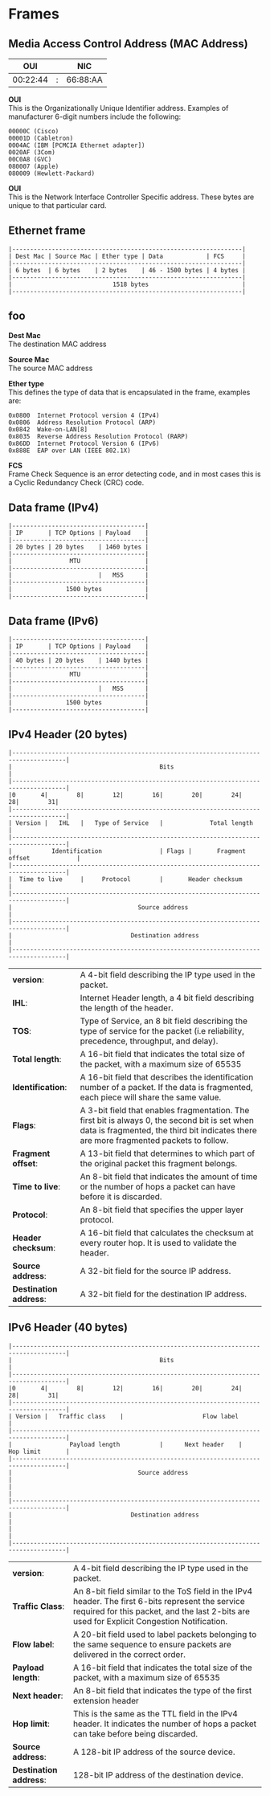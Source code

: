 # Frames

## Media Access Control Address (MAC Address)

|OUI     || NIC    |
|---     | --- | ---    |
|00:22:44|:    |66:88:AA|

**OUI**   
This is the Organizationally Unique Identifier address. Examples of manufacturer 6-digit numbers include the following:   
   
    00000C (Cisco)   
    00001D (Cabletron)   
    0004AC (IBM [PCMCIA Ethernet adapter])   
    0020AF (3Com)   
    00C0A8 (GVC)   
    080007 (Apple)   
    080009 (Hewlett-Packard)   

**OUI**   
This is the Network Interface Controller Specific address. These bytes are unique to that particular card.


## Ethernet frame

```
|----------------------------------------------------------------|
| Dest Mac | Source Mac | Ether type | Data            | FCS     |
|----------------------------------------------------------------|
| 6 bytes  | 6 bytes    | 2 bytes    | 46 - 1500 bytes | 4 bytes |
|----------------------------------------------------------------|
|                            1518 bytes                          |
|----------------------------------------------------------------|
```

## foo

**Dest Mac**   
The destination MAC address   

**Source Mac**  
The source MAC address   

**Ether type**   
This defines the type of data that is encapsulated in the frame, examples are:   

    0x0800 	Internet Protocol version 4 (IPv4)
    0x0806 	Address Resolution Protocol (ARP)
    0x0842 	Wake-on-LAN[8]
    0x8035 	Reverse Address Resolution Protocol (RARP)
    0x86DD 	Internet Protocol Version 6 (IPv6) 
    0x888E 	EAP over LAN (IEEE 802.1X)

**FCS**   
Frame Check Sequence is an error detecting code, and in most cases this is a Cyclic Redundancy Check (CRC) code.



## Data frame (IPv4)
```
|-------------------------------------|
| IP       | TCP Options | Payload    |
|-------------------------------------|
| 20 bytes | 20 bytes    | 1460 bytes |
|-------------------------------------|
|                MTU                  |
|-------------------------------------|
|                        |   MSS      |
|-------------------------------------|
|               1500 bytes            |
|-------------------------------------|
```

## Data frame (IPv6)
```
|-------------------------------------|
| IP       | TCP Options | Payload    |
|-------------------------------------|
| 40 bytes | 20 bytes    | 1440 bytes |
|-------------------------------------|
|                MTU                  |
|-------------------------------------|
|                        |   MSS      |
|-------------------------------------|
|               1500 bytes            |
|-------------------------------------|
```


## IPv4 Header (20 bytes)
```
|-------------------------------------------------------------------------------------|
|                                         Bits                                        |
|-------------------------------------------------------------------------------------|
|0       4|        8|        12|        16|        20|        24|        28|        31|
|-------------------------------------------------------------------------------------|
| Version |   IHL   |   Type of Service   |             Total length                  |
|-------------------------------------------------------------------------------------|
|           Identification                | Flags |       Fragment offset             |
|-------------------------------------------------------------------------------------|
|  Time to live     |     Protocol        |       Header checksum                     |
|-------------------------------------------------------------------------------------|
|                                   Source address                                    |
|-------------------------------------------------------------------------------------|
|                                 Destination address                                 |
|-------------------------------------------------------------------------------------|
```

|            |          |
|------------|----------|
|**version**:| A 4-bit field describing the IP type used in the packet.| 
|**IHL**:| Internet Header length, a 4 bit field describing the length of the header. |
|**TOS**:| Type of Service, an 8 bit field  describing the type of service for the packet (i.e reliability, precedence, throughput, and delay).|
|**Total length**:| A 16-bit field that indicates the total size of the packet, with a maximum size of 65535 |
|**Identification**:| A 16-bit field that describes the identification number of a packet. If the data is fragmented, each piece will share the same value. |
|**Flags**:| A 3-bit field that enables fragmentation. The first bit is always 0, the second bit is set when data is fragmented, the third bit indicates there are more fragmented packets to follow.|
|**Fragment offset**:| A 13-bit field that determines to which part of the original packet this fragment belongs.|
|**Time to live**:| An 8-bit field that indicates the amount of time or the number of hops a packet can have before it is discarded.|
|**Protocol**:| An 8-bit field that specifies the upper layer protocol.|
|**Header checksum**:| A 16-bit field that calculates the checksum at every router hop. It is used to validate the header.|
|**Source address**:| A 32-bit field for the source IP address. |
|**Destination address**:| A 32-bit field for the destination IP address.|


## IPv6 Header (40 bytes)
```
|-------------------------------------------------------------------------------------|
|                                         Bits                                        |
|-------------------------------------------------------------------------------------|
|0       4|        8|        12|        16|        20|        24|        28|        31|
|-------------------------------------------------------------------------------------|
| Version |   Traffic class    |                      Flow label                      |
|-------------------------------------------------------------------------------------|
|                Payload length           |      Next header    |     Hop limit       |
|-------------------------------------------------------------------------------------|
|                                   Source address                                    |
|                                                                                     |
|-------------------------------------------------------------------------------------|
|                                 Destination address                                 |
|                                                                                     |
|-------------------------------------------------------------------------------------|
```

|            |          |
|------------|----------|
|**version**:| A 4-bit field describing the IP type used in the packet.| 
|**Traffic Class**:| An 8-bit field similar to the ToS field in the IPv4 header. The first 6-bits represent the service required for this packet, and the last 2-bits are used for Explicit Congestion Notification.|
|**Flow label**:| A 20-bit field used to label packets belonging to the same sequence to ensure packets are delivered in the correct order. |
|**Payload length**:| A 16-bit field that indicates the total size of the packet, with a maximum size of 65535 |
|**Next header**:| An 8-bit field that indicates the type of the first extension header |
|**Hop limit**:| This is the same as the TTL field in the IPv4 header. It indicates the number of hops a packet can take before being discarded.|
|**Source address**:| A 128-bit IP address of the source device.|
|**Destination address**:| 128-bit IP address of the destination device. |